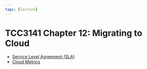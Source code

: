 ```yaml
---
tags: [lecture]
---
```


# TCC3141 Chapter 12: Migrating to Cloud

- [Service Level Agreement (SLA)](202311291026.md)
- [Cloud Metrics](202401191444.md)
